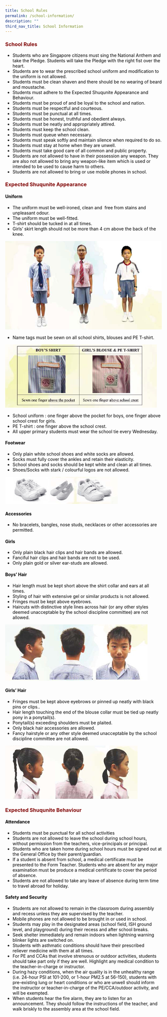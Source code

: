 ```yaml
---
title: School Rules
permalink: /school-information/
description: ""
third_nav_title: School Information
---
```

<h3><strong><span style="color: #800000;">School Rules</span></strong></h3>
<ul>
<li><span style="color: #000000;">Students who are Singapore citizens must sing the National Anthem and take the Pledge. Students will take the Pledge with the right fist over the heart.</span></li>
<li><span style="color: #000000;">Students are to wear the prescribed school uniform and modification to the uniform is not allowed.</span></li>
<li><span style="color: #000000;">Students must be clean shaven and there should be no wearing of beard and moustache.</span></li>
<li><span style="color: #000000;">Students must adhere to the Expected Shuqunite Appearance and Behaviour.</span></li>
<li><span style="color: #000000;">Students must be proud of and be loyal to the school and nation.&nbsp;</span></li>
<li><span style="color: #000000;">Students must be respectful and courteous.</span></li>
<li><span style="color: #000000;">Students must be punctual at all times.</span></li>
<li><span style="color: #000000;">Students must be honest, truthful and obedient always.</span></li>
<li><span style="color: #000000;">Students must be neatly and appropriately attired.</span></li>
<li><span style="color: #000000;">Students must keep the school clean.</span></li>
<li><span style="color: #000000;">Students must queue when necessary.</span></li>
<li><span style="color: #000000;">Students must speak softly and maintain silence when required to do so.</span></li>
<li><span style="color: #000000;">Students must stay at home when they are unwell.</span></li>
<li><span style="color: #000000;">Students must take good care of all common and public property.</span></li>
<li><span style="color: #000000;">Students are not allowed to have in their possession any weapon. They are also not allowed to bring any weapon-like item which is used or intended to be used to cause harm to others.</span></li>
<li><span style="color: #000000;">Students are not allowed to bring or use mobile phones in school.</span></li>
</ul>
<h3><strong><span style="color: #800000;">Expected Shuqunite Appearance</span></strong></h3>
<h4><span style="color: #000000;"><strong>Uniform</strong></span></h4>
<ul>
<li><span style="color: #000000;">The uniform must be well-ironed, clean and &nbsp;free from stains and unpleasant odour.</span></li>
<li><span style="color: #000000;">The uniform must be well-fitted.</span></li>
<li><span style="color: #000000;">T-shirt should be tucked in at all times.</span></li>
<li><span style="color: #000000;">Girls&rsquo; skirt length should not be more than 4 cm above the back of the knee.</span></li>
</ul>

![](/images/uniform.jpg)
<ul>
<li><span style="color: #000000;">Name tags must be sewn on all school shirts, blouses and PE T-shirt.</span></li>
</ul>

![](/images/name-tag.jpg)
<ul>
<li><span style="color: #000000;">School uniform : one finger above the pocket for boys, one&nbsp;finger above school crest for girls.</span></li>
<li><span style="color: #000000;">PE T-shirt : one finger above the school crest.</span></li>
<li><span style="color: #000000;">All&nbsp;upper primary students must wear the school tie every Wednesday.</span></li>
</ul>
<h4><span style="color: #000000;"><strong>Footwear</strong></span></h4>
<ul>
<li><span style="color: #000000;">Only plain white school shoes and&nbsp;white socks are allowed.</span></li>
<li><span style="color: #000000;">Socks must fully cover the ankles and retain their elasticity.</span></li>
<li><span style="color: #000000;">School shoes and socks should be kept white and clean at all times.</span></li>
<li><span style="color: #000000;">Shoes/Socks with stark / colourful logos are not allowed.</span></li>
</ul>

![](/images/shoe.jpg)
<h4><span style="color: #000000;"><strong>Accessories</strong></span></h4>
<ul>
<li><span style="color: #000000;">No bracelets, bangles, nose studs,&nbsp;necklaces or other accessories are permitted.</span></li>
</ul>
<h4><span style="color: #000000;"><strong>Girls</strong></span></h4>
<ul>
<li><span style="color: #000000;">Only plain black hair clips and hair bands are allowed.</span></li>
<li><span style="color: #000000;">Fanciful hair clips and hair bands are not to be used.</span></li>
<li><span style="color: #000000;">Only plain gold or silver ear-studs are allowed.</span></li>
</ul>
<h4><span style="color: #000000;"><strong>Boys&rsquo; Hair</strong></span></h4>
<ul>
<li><span style="color: #000000;">Hair length must be kept short above&nbsp;the shirt collar and ears at all times.</span></li>
<li><span style="color: #000000;">Styling of hair with extensive gel or similar products is not allowed.</span></li>
<li><span style="color: #000000;">Fringes must be kept above eyebrows.</span></li>
<li><span style="color: #000000;">Haircuts with distinctive style lines across hair (or any other styles deemed unacceptable by the school discipline committee) are not allowed.</span></li>
</ul>

![](/images/boy-hair.jpg)
<h4><span style="color: #000000;"><strong>Girls&rsquo; Hair</strong></span></h4>
<ul>
<li><span style="color: #000000;">Fringes must&nbsp;be kept above eyebrows or&nbsp;pinned up neatly with black pins or clips..</span></li>
<li><span style="color: #000000;">Hair length touching the end of the blouse collar must be tied up neatly pony in a ponytail(s).</span></li>
<li><span style="color: #000000;">Ponytail(s) exceeding shoulders must be plaited.</span></li>
<li><span style="color: #000000;">Only black hair accessories are allowed.</span></li>
<li><span style="color: #000000;">Fancy hairstyle or any other style deemed unacceptable by the school discipline committee are not allowed.</span></li>
</ul>

![](/images/girl-hair.jpg)
<h3><strong><span style="color: #800000;">Expected Shuqunite Behaviour</span></strong></h3>

<h4><span style="color: #000000;"><strong>Attendance</strong></span></h4>
<ul>
<li><span style="color: #000000;">Students must be punctual for all school activities</span></li>
<li><span style="color: #000000;">Students are not allowed to leave the school during school hours, without permission from the teachers, vice-principals or principal.</span></li>
<li><span style="color: #000000;">Students who are taken home during school hours must be signed out at the General Office by their parent/guardian.</span></li>
<li><span style="color: #000000;">If a student is absent from school, a medical certificate must be presented to the Form Teacher. Students who are absent for any major examination must be produce a medical certificate to cover the period of absence.</span></li>
<li><span style="color: #000000;">Students are not allowed to take any leave of absence during term time to travel abroad for holiday.</span></li>
</ul>
<h4><span style="color: #000000;"><strong>Safety and Security</strong></span></h4>
<ul>
<li><span style="color: #000000;">Students are not allowed to remain in the classroom during assembly and recess&nbsp;unless they are supervised by the teacher.</span></li>
<li><span style="color: #000000;">Mobile phones are not allowed to be brought in or used in school.</span></li>
<li><span style="color: #000000;">Students&nbsp;may play in the designated areas (school field, ISH ground level,&nbsp;and playground) during their recess and after school breaks.</span></li>
<li><span style="color: #000000;">Seek shelter immediately and remain indoors when lightning warning blinker&nbsp;lights are switched on.</span></li>
<li><span style="color: #000000;">Students with asthmatic conditions should have their prescribed reliever&nbsp;medicine with them at all times.</span></li>
<li><span style="color: #000000;">For PE and CCAs that involve strenuous or outdoor activities, students should&nbsp;take part only if they are well. Highlight any medical condition to the teacher-in-charge or instructor.&nbsp;</span></li>
<li><span style="color: #000000;">During hazy conditions, when the air quality is in the unhealthy range (i.e.&nbsp;24-hour PSI at 101-200, or 1-hour PM2.5 at 56-150), students with pre-existing&nbsp;lung or heart conditions or who are unwell should inform the instructor or&nbsp;teacher-in-charge of the PE/CCA/outdoor activity, and will be exempted.</span></li>
<li><span style="color: #000000;">When students hear the fire alarm, they are to listen for an announcement. They&nbsp;should follow the instructions of the teacher, and walk briskly to the assembly&nbsp;area at the school field.</span></li>
</ul>
<p>&nbsp;</p>